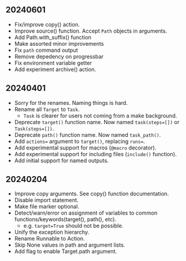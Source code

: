
## 20240601

- Fix/improve copy() action.
- Improve source() function. Accept `Path` objects in arguments.
- Add Path.with_suffix() function
- Make assorted minor improvements
- Fix `path` command output
- Remove depedency on progressbar
- Fix environment variable getter
- Add experiment archive() action.

## 20240401

- Sorry for the renames. Naming things is hard.
- Rename all `Target` to `Task`.
  - `Task` is clearer for users not coming from a make background.
- Deprecate `target()` function name. Now named `task(steps=[])` or `Task(steps=[])`.
- Deprecate `path()` function name. Now named `task_path()`.
- Add `actions=` argument to `target()`, replacing `runs=`.
- Add experimental support for macros (`@macro` decorator).
- Add experimental support for including files (`include()` function).
- Add initial support for named outputs.


## 20240204

- Improve copy arguments. See copy() function documentation.
- Disable import statement.
- Make file marker optional.
- Detect/warn/error on assignment of variables to common functions/keywords(target(), path(), etc). 
  - e.g. `target=True` should not be possible.
- Unify the exception hierarchy.
- Rename Runnable to Action.
- Skip None values in path and argument lists.
- Add flag to enable Target.path argument.
